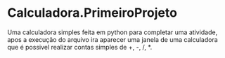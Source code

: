 # Calculadora.PrimeiroProjeto
Uma calculadora simples feita em python para completar uma atividade, apos a execução do arquivo ira aparecer uma janela de uma calculadora que é possivel realizar contas simples de +, -, /, *.
